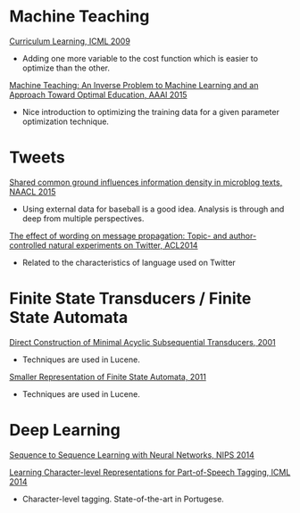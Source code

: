 # Machine Teaching
[Curriculum Learning, ICML 2009](http://ronan.collobert.com/pub/matos/2009_curriculum_icml.pdf)
* Adding one more variable to the cost function which is easier to optimize than the other.

[Machine Teaching: An Inverse Problem to Machine Learning and an Approach Toward Optimal Education, AAAI 2015](http://pages.cs.wisc.edu/~jerryzhu/pub/MachineTeachingAAAI15.pdf)
* Nice introduction to optimizing the training data for a given parameter optimization technique.

# Tweets
[Shared common ground influences information density in microblog texts, NAACL 2015](http://langcog.stanford.edu/papers/DF-underreview.pdf)
* Using external data for baseball is a good idea. Analysis is through and deep from multiple perspectives.

[The effect of wording on message propagation: Topic- and author-controlled natural experiments on Twitter, ACL2014](http://www.aclweb.org/anthology/P/P14/P14-1017.pdf)
* Related to the characteristics of language used on Twitter

# Finite State Transducers / Finite State Automata
[Direct Construction of Minimal Acyclic Subsequential Transducers, 2001](http://citeseerx.ist.psu.edu/viewdoc/summary?doi=10.1.1.24.3698)
* Techniques are used in Lucene. 

[Smaller Representation of Finite State Automata, 2011](http://www.cs.put.poznan.pl/dweiss/site/publications/download/fsacomp.pdf)
* Techniques are used in Lucene. 

# Deep Learning
[Sequence to Sequence Learning with Neural Networks, NIPS 2014](http://papers.nips.cc/paper/5346-sequence-to-sequence-learning-with-neural-networks.pdf)

[Learning Character-level Representations for Part-of-Speech Tagging, ICML 2014](http://jmlr.org/proceedings/papers/v32/santos14.pdf)
* Character-level tagging. State-of-the-art in Portugese.
